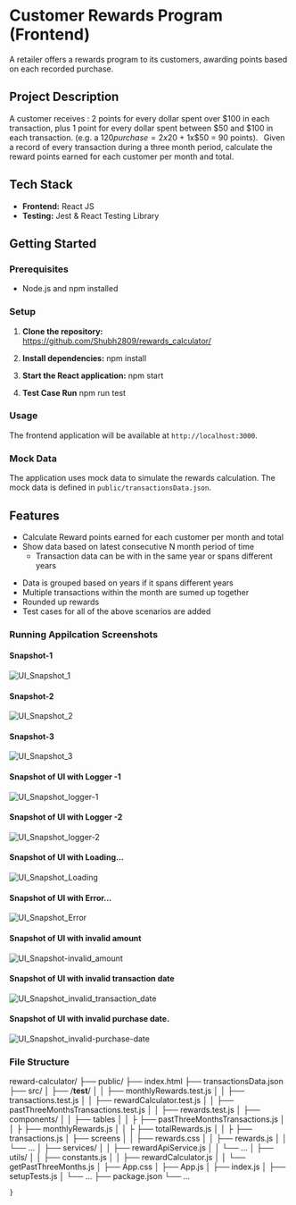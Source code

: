 # Customer Rewards Program (Frontend)

A retailer offers a rewards program to its customers, awarding points based on each recorded purchase.  

## Project Description

A customer receives : 2 points for every dollar spent over $100 in each transaction, plus 1 point for every dollar spent between $50 and $100 in each transaction. 
(e.g. a $120 purchase = 2x$20 + 1x$50 = 90 points). 
  
Given a record of every transaction during a three month period, calculate the reward points earned for each customer per month and total. 


## Tech Stack

- **Frontend:** React JS
- **Testing:** Jest & React Testing Library

## Getting Started

### Prerequisites

- Node.js and npm installed

### Setup

1. **Clone the repository:**    
https://github.com/Shubh2809/rewards_calculator/

2. **Install dependencies:**
   npm install

3. **Start the React application:**
   npm start

4. **Test Case Run**
    npm run test

### Usage

The frontend application will be available at `http://localhost:3000`.

### Mock Data

The application uses mock data to simulate the rewards calculation. The mock data is defined in `public/transactionsData.json`.

## Features

- Calculate Reward points earned for each customer per month and total
- Show data based on latest consecutive N month period of time
  - Transaction data can be with in the same year or spans different years

* Data is grouped based on years if it spans different years
* Multiple transactions within the month are sumed up together
* Rounded up rewards
* Test cases for all of the above scenarios are added


### Running Appilcation Screenshots

#### Snapshot-1
![UI_Snapshot_1](https://github.com/user-attachments/assets/9a8c5c2e-66e7-4858-b775-5e1abdcb0de9)
#### Snapshot-2
![UI_Snapshot_2](https://github.com/user-attachments/assets/055353ee-435a-424e-a014-ff5db42bd787)
#### Snapshot-3
![UI_Snapshot_3](https://github.com/user-attachments/assets/db9adbee-da50-4bef-94e9-871a26a5cf69)


#### Snapshot of UI with Logger -1
![UI_Snapshot_logger-1](https://github.com/user-attachments/assets/63b0834a-82a0-471e-9f64-041df192b47a)
#### Snapshot of UI with Logger -2
![UI_Snapshot_logger-2](https://github.com/user-attachments/assets/8a169f83-d90e-4e27-a294-c0e2f1868df8)

#### Snapshot of UI with Loading...
![UI_Snapshot_Loading](https://github.com/user-attachments/assets/30f927aa-dee0-44de-ab8e-43aab006f556)
#### Snapshot of UI with Error...
![UI_Snapshot_Error](https://github.com/user-attachments/assets/4980e355-19d1-45af-aa0a-76af3ef5679c)
#### Snapshot of UI with invalid amount
![UI_Snapshot-invalid_amount](https://github.com/user-attachments/assets/cf1223ad-6104-4ed9-a629-2e865b1098f9)
#### Snapshot of UI with invalid transaction date
![UI_Snapshot_invalid_transaction_date](https://github.com/user-attachments/assets/8f8ce6fc-9a46-43d3-acfd-a1b6d35aaaab)
#### Snapshot of UI with invalid purchase date.
![UI_Snapshot_invalid-purchase-date](https://github.com/user-attachments/assets/f327b048-7683-433c-ac8c-d11defacbe5c)


### File Structure

reward-calculator/
├── public/
    ├── index.html
    ├── transactionsData.json
├── src/
│   ├── /__test__/
│   │   ├── monthlyRewards.test.js
│   │   ├── transactions.test.js
│   │   ├── rewardCalculator.test.js
│   │   ├── pastThreeMonthsTransactions.test.js
│   │   ├── rewards.test.js
│   ├── components/
│   │   ├── tables
│   │   ├    ├── pastThreeMonthsTransactions.js
│   │   ├    ├── monthlyRewards.js
│   │   ├    ├── totalRewards.js
│   │   ├    ├── transactions.js
│   ├── screens
│   │   ├── rewards.css
│   │   ├── rewards.js
│   │   └── ...
│   ├── services/
│   │   ├── rewardApiService.js
│   │   └── ...
│   ├── utils/
│   │   ├── constants.js
│   │   ├── rewardCalculator.js
│   │   └── getPastThreeMonths.js
│   ├── App.css
│   ├── App.js
│   ├── index.js
│   ├── setupTests.js
│   └── ...
├── package.json
└── ...
```
}

